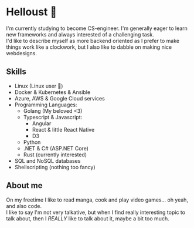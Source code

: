 # Helloust 👋

I'm currently studying to become CS-engineer. I'm generally eager to learn new frameworks and always interested of a challenging task. <br>
I'd like to describe myself as more backend oriented as I prefer to make things work like a clockwork, but I also like to dabble on making nice webdesigns.

## Skills

- Linux (Linux user 🐧)
- Docker & Kubernetes & Ansible
- Azure, AWS & Google Cloud services
- Programming Languages:
    - Golang (My beloved <3)
    - Typescript & Javascript:
        - Angular
        - React & little React Native
        - D3
    - Python
    - .NET & C# (ASP.NET Core)
    - Rust (currently interested)
- SQL and NoSQL databases
- Shellscripting (nothing too fancy)

## About me

On my freetime I like to read manga, cook and play video games... oh yeah, and also code. <br>
I like to say I'm not very talkative, but when I find really interesting topic to talk about, then I *REALLY* like to talk about it, maybe a bit too much.




<!--
**oksuriini/oksuriini** is a ✨ _special_ ✨ repository because its `README.md` (this file) appears on your GitHub profile.

Here are some ideas to get you started:

- 🔭 I’m currently working on ...
- 🌱 I’m currently learning ...
- 👯 I’m looking to collaborate on ...
- 🤔 I’m looking for help with ...
- 💬 Ask me about ...
- 📫 How to reach me: ...
- 😄 Pronouns: ...
- ⚡ Fun fact: ...
-->
